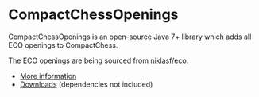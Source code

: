 # CompactChessOpenings

CompactChessOpenings is an open-source Java 7+ library which adds all ECO openings to CompactChess.

The ECO openings are being sourced from [niklasf/eco](https://github.com/niklasf/eco).

- [More information](https://compactchess.cc/openings)
- [Downloads](https://github.com/hell-sh/CompactChessOpenings/releases) (dependencies not included)
